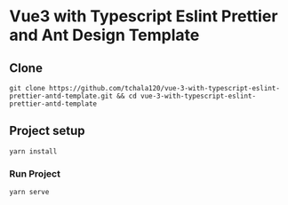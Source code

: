 # Vue3 with Typescript Eslint Prettier and Ant Design Template

## Clone

```
git clone https://github.com/tchala120/vue-3-with-typescript-eslint-prettier-antd-template.git && cd vue-3-with-typescript-eslint-prettier-antd-template
```

## Project setup

```
yarn install
```

### Run Project

```
yarn serve
```
